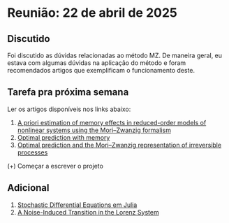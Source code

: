 # Reunião: 22 de abril de 2025

## Discutido

Foi discutido as dúvidas relacionadas ao método MZ. De maneira geral, eu estava com algumas dúvidas na aplicação do método e foram recomendados artigos que exemplificam o funcionamento deste.

## Tarefa pra próxima semana

Ler os artigos disponíveis nos links abaixo:

1. [A priori estimation of memory effects in reduced-order models of nonlinear systems using the Mori–Zwanzig formalism](https://royalsocietypublishing.org/doi/pdf/10.1098/rspa.2017.0385)
2. [Optimal prediction with memory](https://ma.huji.ac.il/~razk/iWeb/My_Site/Publications_files/CHK02.pdf)
3. [Optimal prediction and the Mori–Zwanzig representation of irreversible processes](https://www.pnas.org/doi/pdf/10.1073/pnas.97.7.2968)

(+) Começar a escrever o projeto

## Adicional

1. [Stochastic Differential Equations em Julia](https://docs.sciml.ai/DiffEqDocs/stable/tutorials/sde_example/)
2. [A Noise-Induced Transition in the Lorenz System](https://link.springer.com/article/10.1007/s00220-021-04000-6)
